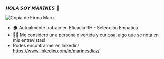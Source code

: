 𝙃𝙊𝙇𝘼 𝙎𝙊𝙔 𝙈𝘼𝙍𝙄𝙉𝙀𝙎 👋

![Copia de Firma Maru](https://user-images.githubusercontent.com/84033821/121223762-3cf37000-c85e-11eb-96e1-da49422e2689.jpg)



- 🏠 Actualmente trabajo en Eficacia RH - Selección Empatica
- 🙋‍♀️ Me considero una persona divertida y curiosa, algo que se nota en mis entrevistas! 
- Podes encontrarme en linkedin! https://www.linkedin.com/in/marinesdiaz/
